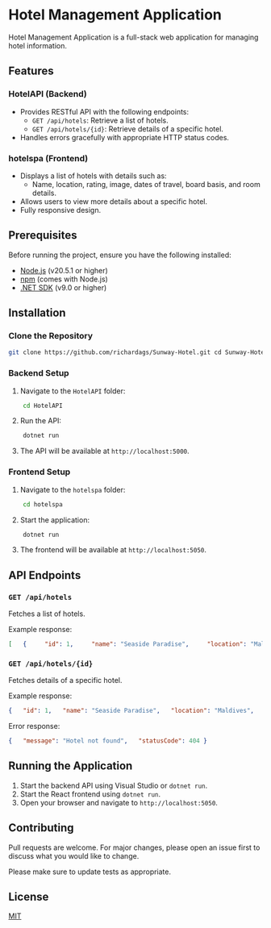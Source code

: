 Hotel Management Application
============================

Hotel Management Application is a full-stack web application for managing hotel information.

Features
--------

### HotelAPI (Backend)

*   Provides RESTful API with the following endpoints:
    *   `GET /api/hotels`: Retrieve a list of hotels.
    *   `GET /api/hotels/{id}`: Retrieve details of a specific hotel.
*   Handles errors gracefully with appropriate HTTP status codes.

### hotelspa (Frontend)

*   Displays a list of hotels with details such as:
    *   Name, location, rating, image, dates of travel, board basis, and room details.
*   Allows users to view more details about a specific hotel.
*   Fully responsive design.

Prerequisites
-------------

Before running the project, ensure you have the following installed:

*   [Node.js](https://nodejs.org/) (v20.5.1 or higher)
*   [npm](https://www.npmjs.com/) (comes with Node.js)
*   [.NET SDK](https://dotnet.microsoft.com/download/dotnet) (v9.0 or higher)

Installation
------------

### Clone the Repository
```bash
git clone https://github.com/richardags/Sunway-Hotel.git cd Sunway-Hotel
```

### Backend Setup

1.  Navigate to the `HotelAPI` folder:
```bash
    cd HotelAPI
```
2.  Run the API:
```bash
    dotnet run
```  
3.  The API will be available at `http://localhost:5000`.

### Frontend Setup

1.  Navigate to the `hotelspa` folder:
```bash
    cd hotelspa
```  
2.  Start the application:
```bash
    dotnet run
```
3.  The frontend will be available at `http://localhost:5050`.

API Endpoints
-------------

### `GET /api/hotels`

Fetches a list of hotels.

Example response:

```json
[   {     "id": 1,     "name": "Seaside Paradise",     "location": "Maldives",     "rating": 4.9,     "imageUrl": "https://example.com/images/seaside-paradise.jpg",     "datesOfTravel": ["2024-01-01", "2024-01-07"],     "boardBasis": "All Inclusive",     "rooms": [       { "roomType": "Deluxe Suite", "amount": 5 },       { "roomType": "Family Room", "amount": 3 }     ]   } ]
```

### `GET /api/hotels/{id}`

Fetches details of a specific hotel.

Example response:

```json
{   "id": 1,   "name": "Seaside Paradise",   "location": "Maldives",   "rating": 4.9,   "imageUrl": "https://example.com/images/seaside-paradise.jpg",   "datesOfTravel": ["2024-01-01", "2024-01-07"],   "boardBasis": "All Inclusive",   "rooms": [     { "roomType": "Deluxe Suite", "amount": 5 },     { "roomType": "Family Room", "amount": 3 }   ] }
```

Error response:

```json
{   "message": "Hotel not found",   "statusCode": 404 }
```

Running the Application
-----------------------

1.  Start the backend API using Visual Studio or `dotnet run`.
2.  Start the React frontend using `dotnet run`.
3.  Open your browser and navigate to `http://localhost:5050`.

Contributing
------------

Pull requests are welcome. For major changes, please open an issue first to discuss what you would like to change.

Please make sure to update tests as appropriate.

License
-------

[MIT](https://choosealicense.com/licenses/mit/)
